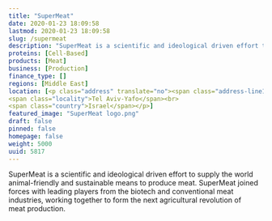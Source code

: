 ```yaml
---
title: "SuperMeat"
date: 2020-01-23 18:09:58
lastmod: 2020-01-23 18:09:58
slug: /supermeat
description: "SuperMeat is a scientific and ideological driven effort to supply the world animal-friendly and sustainable means to produce meat. SuperMeat joined forces with leading players from the biotech and conventional meat industries, working together to form the next agricultural revolution of meat&nbsp;production."
proteins: [Cell-Based]
products: [Meat]
business: [Production]
finance_type: []
regions: [Middle East]
location: [<p class="address" translate="no"><span class="address-line1">Arlozorov Street</span><br>
<span class="locality">Tel Aviv-Yafo</span><br>
<span class="country">Israel</span></p>]
featured_image: "SuperMeat logo.png"
draft: false
pinned: false
homepage: false
weight: 5000
uuid: 5817
---
```

<p>SuperMeat is a scientific and ideological driven effort to supply the world animal-friendly and sustainable means to produce meat. SuperMeat joined forces with leading players from the biotech and conventional meat industries, working together to form the next agricultural revolution of meat&nbsp;production.</p>
